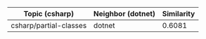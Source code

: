 | Topic (csharp) | Neighbor (dotnet) | Similarity |
|-------------|-------------------|------------|
| csharp/partial-classes | dotnet | 0.6081 |
